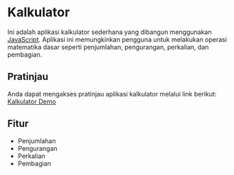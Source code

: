 # Kalkulator

Ini adalah aplikasi kalkulator sederhana yang dibangun menggunakan [JavaScript](https://www.javascript.com/). Aplikasi ini memungkinkan pengguna untuk melakukan operasi matematika dasar seperti penjumlahan, pengurangan, perkalian, dan pembagian.

## Pratinjau

Anda dapat mengakses pratinjau aplikasi kalkulator melalui link berikut: <a href="https://akhmadnuryasin.github.io/kalkulator/" >Kalkulator Demo</a>


## Fitur

- Penjumlahan
- Pengurangan
- Perkalian
- Pembagian


